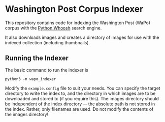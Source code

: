 # Washington Post Corpus Indexer
This repository contains code for indexing the Washington Post (WaPo) corpus with the [Python Whoosh](https://whoosh.readthedocs.io/en/latest/intro.html) search engine.

It also downloads images and creates a directory of images for use with the indexed collection (including thumbnails).

## Running the Indexer
The basic command to run the indexer is

`python3 -m wapo_indexer`

Modify the `example.config` file to suit your needs. You can specify the target directory to write the index to, and the directory in which images are to be downloaded and stored to (if you require this). The images directory should be independent of the index directory -- the absolute path is not stored in the index. Rather, only filenames are used. Do not modify the contents of the images directory!